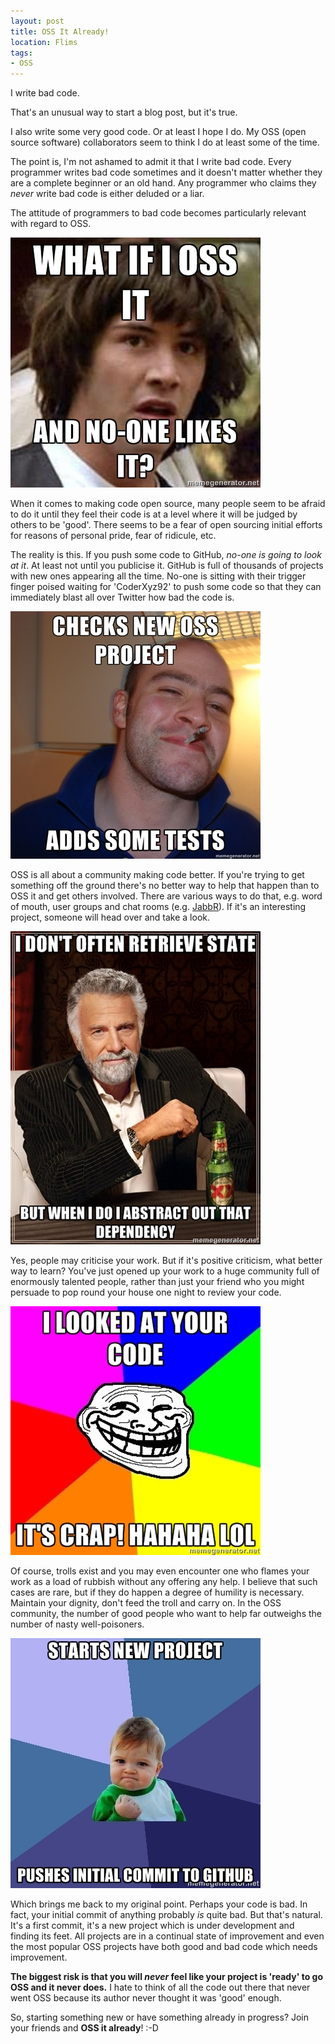 ```yaml
---
layout: post
title: OSS It Already!
location: Flims
tags:
- OSS
---
```


I write bad code.

That's an unusual way to start a blog post, but it's true.

I also write some very good code. Or at least I hope I do. My OSS (open source software) collaborators seem to think I do at least some of the time.

The point is, I'm not ashamed to admit it that I write bad code. Every programmer writes bad code sometimes and it doesn't matter whether they are a complete beginner or an old hand. Any programmer who claims they *never* write bad code is either deluded or a liar.

The attitude of programmers to bad code becomes particularly relevant with regard to OSS.

<!--excerpt-->

![WHAT IF OSS IT... AND NO-ONE LIKES IT](/img/what-if-i-oss-it.jpg)

When it comes to making code open source, many people seem to be afraid to do it until they feel their code is at a level where it will be judged by others to be 'good'. There seems to be a fear of open sourcing initial efforts for reasons of personal pride, fear of ridicule, etc.

The reality is this. If you push some code to GitHub, *no-one is going to look at it*. At least not until you publicise it. GitHub is full of thousands of projects with new ones appearing all the time. No-one is sitting with their trigger finger poised waiting for 'CoderXyz92' to push some code so that they can immediately blast all over Twitter how bad the code is.

![CHECKS NEW OSS PROJECT... ADDS SOME TESTS](/img/checks-new-oss-project.jpg)

OSS is all about a community making code better. If you're trying to get something off the ground there's no better way to help that happen than to OSS it and get others involved. There are various ways to do that, e.g. word of mouth, user groups and chat rooms (e.g. [JabbR](https://jabbr.net/#/rooms/general-chat "JabbR general-chat")). If it's an interesting project, someone will head over and take a look.

![I DON'T OFTEN RETRIEVE STATE... BUT WHEN I DO I ABSTRACT OUT THAT DEPENDENCY](/img/i-dont-often-retreive-state.jpg)

Yes, people may criticise your work. But if it's positive criticism, what better way to learn? You've just opened up your work to a huge community full of enormously talented people, rather than just your friend who you might persuade to pop round your house one night to review your code.

![I LOOKED AT YOUR CODE... IT'S CRAP! HAHAHA LOL](/img/i-looked-at-your-code.jpg)

Of course, trolls exist and you may even encounter one who flames your work as a load of rubbish without any offering any help. I believe that such cases are rare, but if they do happen a degree of humility is necessary. Maintain your dignity, don't feed the troll and carry on. In the OSS community, the number of good people who want to help far outweighs the number of nasty well-poisoners.

![STARTS NEW PROJECT... PUSHES INITIAL COMMIT TO GITHUB](/img/starts-new-project.jpg)

Which brings me back to my original point. Perhaps your code is bad. In fact, your initial commit of anything probably *is* quite bad. But that's natural. It's a first commit, it's a new project which is under development and finding its feet. All projects are in a continual state of improvement and even the most popular OSS projects have both good and bad code which needs improvement. 

**The biggest risk is that you will *never* feel like your project is 'ready' to go OSS and it never does.** I hate to think of all the code out there that never went OSS because its author never thought it was 'good' enough.

So, starting something new or have something already in progress? Join your friends and **OSS it already**! :-D